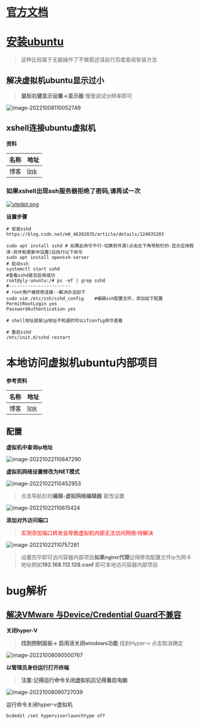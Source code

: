 # [官方文档](https://docs.vmware.com/cn/)

# [安装ubuntu](https://blog.csdn.net/Passerby_Wang/article/details/123745479)

> 这种比较属于无脑操作了不做叙述请自行百度查阅安装方法

## 解决虚拟机ubuntu显示过小

> **鼠标右键显示设置->显示器** 慢慢调试分辨率即可

![image-20221008110052749](https://yaoliuyang-blog-images.oss-cn-beijing.aliyuncs.com/blogImages/image-20221008110052749.png)

## xshell连接ubuntu虚拟机

**资料**

| 名称 | 地址                                                         |
| ---- | ------------------------------------------------------------ |
| 博客 | [link](https://blog.csdn.net/weixin_45329799/article/details/120276880) |

### **如果xshell出现ssh服务器拒绝了密码,请再试一次**

[![xtedpt.png](https://s1.ax1x.com/2022/10/10/xtedpt.png)](https://imgse.com/i/xtedpt)

**设置步骤**

```shell
# 安装sshd        https://blog.csdn.net/m0_46392035/article/details/124835203

sudo apt install sshd # 如果此命令不行-切换软件源(点击左下角导航栏的-显示应用程序-软件和更新中设置)后执行以下命令
sudo apt install openssh-server
# 启动ssh
systemctl start sshd
#查看sshd是否启用成功
root@yly-ununtu:/# ps -ef | grep sshd
#-----------------------
# root用户被拒绝连接--解决办法如下
sudo vim /etc/ssh/sshd_config    #编辑ssh配置文件，添加如下配置
PermitRootLogin yes
PasswordAuthentication yes

# shell地址就是ip地址不知道的可以ifconfig命令查看

# 重启sshd
/etc/init.d/sshd restart
```

#  本地访问虚拟机ubuntu内部项目

**参考资料**

| 名称 | 地址                                                         |
| ---- | ------------------------------------------------------------ |
| 博客 | [link](https://blog.csdn.net/qq_43688965/article/details/121529839) |

## 配置

**虚拟机中查询ip地址**

![image-20221022110847290](https://yaoliuyang-blog-images.oss-cn-beijing.aliyuncs.com/blogImages/image-20221022110847290.png)

**虚拟机网络设置修改为NET模式**

![image-20221022110452953](https://yaoliuyang-blog-images.oss-cn-beijing.aliyuncs.com/blogImages/image-20221022110452953.png)

> 点击导航栏的**编辑-虚拟网络编辑器**  更改设置

![image-20221022110615424](https://yaoliuyang-blog-images.oss-cn-beijing.aliyuncs.com/blogImages/image-20221022110615424.png)

**添加对外访问端口**

> <font color="red">实测添加端口转发会导致虚拟机内部无法访问网络:待解决</font>

![image-20221022110757281](https://yaoliuyang-blog-images.oss-cn-beijing.aliyuncs.com/blogImages/image-20221022110757281.png)

> 设置完毕即可访问容器内部项目**如果nginx代理**记得修改配置文件ip为网卡地址例如**192.168.112.128.conf**  即可本地访问容器内部项目

# bug解析

## [解决VMware 与Device/Credential Guard不兼容](https://jingyan.baidu.com/article/cdddd41c7c545312cb00e183.html)

**关闭hyper-V**

> **找到控制面板-> 启用活关闭windows功能**  找到Hyper-v 点击取消确定

![image-20221008090500767](https://yaoliuyang-blog-images.oss-cn-beijing.aliyuncs.com/blogImages/image-20221008090500767.png)

**以管理员身份运行打开终端**

> **注意:记得运行命令关闭虚拟机后记得重启电脑**

![image-20221008090727039](https://yaoliuyang-blog-images.oss-cn-beijing.aliyuncs.com/blogImages/image-20221008090727039.png)

运行命令关闭hyper-v虚拟机

```shell
bcdedit /set hypervisorlaunchtype off
```

